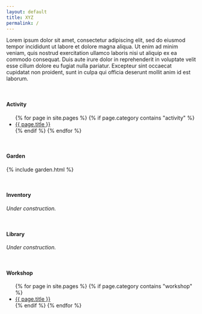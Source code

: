 ```yaml
---
layout: default
title: XYZ
permalink: /
---
```


Lorem ipsum dolor sit amet, consectetur adipiscing elit, sed do eiusmod tempor incididunt ut labore et dolore magna aliqua. Ut enim ad minim veniam, quis nostrud exercitation ullamco laboris nisi ut aliquip ex ea commodo consequat. Duis aute irure dolor in reprehenderit in voluptate velit esse cillum dolore eu fugiat nulla pariatur. Excepteur sint occaecat cupidatat non proident, sunt in culpa qui officia deserunt mollit anim id est laborum.

<br>


#### Activity

<ul>
  {% for page in site.pages %}
    {% if page.category contains "activity" %}
      <li><a href="{{ page.url }}" title="{{ page.title }}">{{ page.title }}</a></li>
    {% endif %}
  {% endfor %}
</ul>

<br>


#### Garden

{% include garden.html %}

<br>


#### Inventory

*Under construction.*

<br>


#### Library

*Under construction.*

<br>


#### Workshop

<ul>
  {% for page in site.pages %}
    {% if page.category contains "workshop" %}
      <li><a href="{{ page.url }}" title="{{ page.title }}">{{ page.title }}</a></li>
    {% endif %}
  {% endfor %}
</ul>
